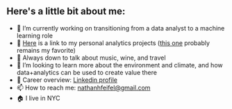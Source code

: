 ## Here's a little bit about me:

- 🔭 I’m currently working on transitioning from a data analyst to a machine learning role
- 👷 [Here](https://github.com/nfeifel/analytics) is a link to my personal analytics projects ([this one](https://github.com/nfeifel/analytics/tree/master/projects/kanye_stock_market_correlation) probably remains my favorite)
- 💬 Always down to talk about music, wine, and travel
- 👯 I’m looking to learn more about the environment and climate, and how data+analytics can be used to create value there
- 👷 Career overview: [Linkedin profile](https://www.linkedin.com/in/nathan-feifel-80aba4119)
- 📫 How to reach me: nathanhfeifel@gmail.com
- 🏠 I live in NYC


<!--
**nfeifel/nfeifel** is a ✨ _special_ ✨ repository because its `README.md` (this file) appears on your GitHub profile.

Here are some ideas to get you started:

-->
